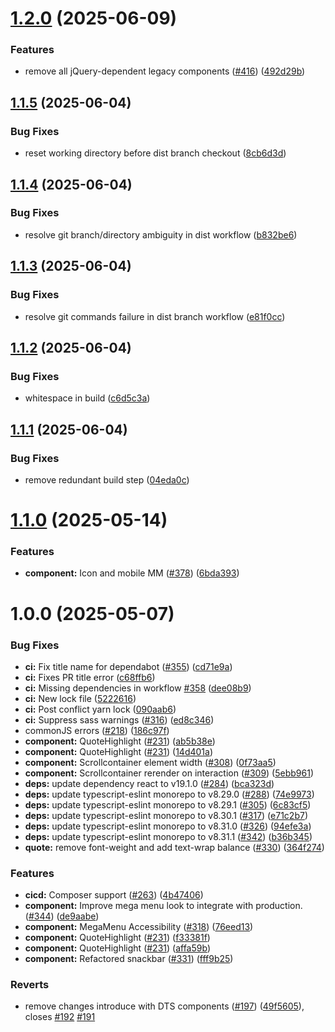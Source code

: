# [1.2.0](https://github.com/unisdr/undrr-mangrove/compare/v1.1.5...v1.2.0) (2025-06-09)


### Features

* remove all jQuery-dependent legacy components ([#416](https://github.com/unisdr/undrr-mangrove/issues/416)) ([492d29b](https://github.com/unisdr/undrr-mangrove/commit/492d29b3ab66dd7741128b402897025745fee7a9))

## [1.1.5](https://github.com/unisdr/undrr-mangrove/compare/v1.1.4...v1.1.5) (2025-06-04)


### Bug Fixes

* reset working directory before dist branch checkout ([8cb6d3d](https://github.com/unisdr/undrr-mangrove/commit/8cb6d3d345186d80fe897f79669faec2f8390545))

## [1.1.4](https://github.com/unisdr/undrr-mangrove/compare/v1.1.3...v1.1.4) (2025-06-04)


### Bug Fixes

* resolve git branch/directory ambiguity in dist workflow ([b832be6](https://github.com/unisdr/undrr-mangrove/commit/b832be6410a20050904a0d9491b558c9d33d395a))

## [1.1.3](https://github.com/unisdr/undrr-mangrove/compare/v1.1.2...v1.1.3) (2025-06-04)


### Bug Fixes

* resolve git commands failure in dist branch workflow ([e81f0cc](https://github.com/unisdr/undrr-mangrove/commit/e81f0cca575a3779f51ce700e2af990ea8008cd7))

## [1.1.2](https://github.com/unisdr/undrr-mangrove/compare/v1.1.1...v1.1.2) (2025-06-04)


### Bug Fixes

* whitespace in build ([c6d5c3a](https://github.com/unisdr/undrr-mangrove/commit/c6d5c3a019b42197efbe7fb1dcea2d86bc5304bd))

## [1.1.1](https://github.com/unisdr/undrr-mangrove/compare/v1.1.0...v1.1.1) (2025-06-04)


### Bug Fixes

* remove redundant build step ([04eda0c](https://github.com/unisdr/undrr-mangrove/commit/04eda0c59c8523259736f747d58877f896ea57e5))

# [1.1.0](https://github.com/unisdr/undrr-mangrove/compare/v1.0.0...v1.1.0) (2025-05-14)


### Features

* **component:** Icon and mobile MM ([#378](https://github.com/unisdr/undrr-mangrove/issues/378)) ([6bda393](https://github.com/unisdr/undrr-mangrove/commit/6bda3934d7fd49d4f044fc0acbf90e8ba2018e9a))

# 1.0.0 (2025-05-07)


### Bug Fixes

* **ci:** Fix title name for dependabot ([#355](https://github.com/unisdr/undrr-mangrove/issues/355)) ([cd71e9a](https://github.com/unisdr/undrr-mangrove/commit/cd71e9ac66c088bfdb62af62ef69abd06c9100d6))
* **ci:** Fixes PR title error ([c68ffb6](https://github.com/unisdr/undrr-mangrove/commit/c68ffb685586d1094a38794b79294f3ba87dc4a1))
* **ci:** Missing dependencies in workflow [#358](https://github.com/unisdr/undrr-mangrove/issues/358) ([dee08b9](https://github.com/unisdr/undrr-mangrove/commit/dee08b94651d4aedfa0f05ec1b9f7153c1d5aa7a))
* **ci:** New lock file ([5222616](https://github.com/unisdr/undrr-mangrove/commit/52226164de61bf5e5228c657699dd24228d1f3e7))
* **ci:** Post conflict yarn lock ([090aab6](https://github.com/unisdr/undrr-mangrove/commit/090aab6f9254538e1cf298247f05ddddf93a6203))
* **ci:** Suppress sass warnings ([#316](https://github.com/unisdr/undrr-mangrove/issues/316)) ([ed8c346](https://github.com/unisdr/undrr-mangrove/commit/ed8c34650f3af0264f2d2acc6d05a1caa0f1ee0c))
* commonJS errors ([#218](https://github.com/unisdr/undrr-mangrove/issues/218)) ([186c97f](https://github.com/unisdr/undrr-mangrove/commit/186c97f7e553ef410fec3b72ae1efa76cd5c2543))
* **component:** QuoteHighlight ([#231](https://github.com/unisdr/undrr-mangrove/issues/231)) ([ab5b38e](https://github.com/unisdr/undrr-mangrove/commit/ab5b38e7dc82fb53c009ad672b4fc6521ed518bb))
* **component:** QuoteHighlight ([#231](https://github.com/unisdr/undrr-mangrove/issues/231)) ([14d401a](https://github.com/unisdr/undrr-mangrove/commit/14d401a5e1ee1410ec2a7fb43c871049b79097c2))
* **component:** Scrollcontainer element width ([#308](https://github.com/unisdr/undrr-mangrove/issues/308)) ([0f73aa5](https://github.com/unisdr/undrr-mangrove/commit/0f73aa58f1d618eaad2500ef0c4dbb1dd0aa4bab))
* **component:** Scrollcontainer rerender on interaction ([#309](https://github.com/unisdr/undrr-mangrove/issues/309)) ([5ebb961](https://github.com/unisdr/undrr-mangrove/commit/5ebb96184d82196495af2d8b7d6fee45ee60c1c0))
* **deps:** update dependency react to v19.1.0 ([#284](https://github.com/unisdr/undrr-mangrove/issues/284)) ([bca323d](https://github.com/unisdr/undrr-mangrove/commit/bca323d3d586c366d0bf498284de0a8979dd0253))
* **deps:** update typescript-eslint monorepo to v8.29.0 ([#288](https://github.com/unisdr/undrr-mangrove/issues/288)) ([74e9973](https://github.com/unisdr/undrr-mangrove/commit/74e9973534e774d02e3617c64ce51b8b4fcd3554))
* **deps:** update typescript-eslint monorepo to v8.29.1 ([#305](https://github.com/unisdr/undrr-mangrove/issues/305)) ([6c83cf5](https://github.com/unisdr/undrr-mangrove/commit/6c83cf5800abae96938d1076c48d7ddb7f942b8a))
* **deps:** update typescript-eslint monorepo to v8.30.1 ([#317](https://github.com/unisdr/undrr-mangrove/issues/317)) ([e71c2b7](https://github.com/unisdr/undrr-mangrove/commit/e71c2b70a6738c8acdc95c69496a2690b44e0461))
* **deps:** update typescript-eslint monorepo to v8.31.0 ([#326](https://github.com/unisdr/undrr-mangrove/issues/326)) ([94efe3a](https://github.com/unisdr/undrr-mangrove/commit/94efe3ae1f953183ffde2b4fe38840d705f63bf0))
* **deps:** update typescript-eslint monorepo to v8.31.1 ([#342](https://github.com/unisdr/undrr-mangrove/issues/342)) ([b36b345](https://github.com/unisdr/undrr-mangrove/commit/b36b345a0eb7efc35dff97b55cdd70df94522735))
* **quote:** remove font-weight and add text-wrap balance ([#330](https://github.com/unisdr/undrr-mangrove/issues/330)) ([364f274](https://github.com/unisdr/undrr-mangrove/commit/364f2741cad3bf767b0414db6d502439a96062f5))


### Features

* **cicd:** Composer support ([#263](https://github.com/unisdr/undrr-mangrove/issues/263)) ([4b47406](https://github.com/unisdr/undrr-mangrove/commit/4b47406ad81f7b15f1ca1c225fe87595c885ef0a))
* **component:** Improve mega menu look to integrate with production. ([#344](https://github.com/unisdr/undrr-mangrove/issues/344)) ([de9aabe](https://github.com/unisdr/undrr-mangrove/commit/de9aabedf9ab69847615b44ba2d04d316f95e269))
* **component:** MegaMenu Accessibility ([#318](https://github.com/unisdr/undrr-mangrove/issues/318)) ([76eed13](https://github.com/unisdr/undrr-mangrove/commit/76eed13d4e9f1fc34ccb76a4c07294981d2403e4))
* **component:** QuoteHighlight ([#231](https://github.com/unisdr/undrr-mangrove/issues/231)) ([f33381f](https://github.com/unisdr/undrr-mangrove/commit/f33381f9cbfcf659a0c571b37688b15058ce7cba))
* **component:** QuoteHighlight ([#231](https://github.com/unisdr/undrr-mangrove/issues/231)) ([affa59b](https://github.com/unisdr/undrr-mangrove/commit/affa59bb8b017d28576ca982c02edf756ba0ffe4))
* **component:** Refactored snackbar ([#331](https://github.com/unisdr/undrr-mangrove/issues/331)) ([fff9b25](https://github.com/unisdr/undrr-mangrove/commit/fff9b25da3709ac38c7564b88d5c725ab3a23af2))


### Reverts

* remove changes introduce with DTS components ([#197](https://github.com/unisdr/undrr-mangrove/issues/197)) ([49f5605](https://github.com/unisdr/undrr-mangrove/commit/49f56059518217b4ffdc89e7246563023e9de0a7)), closes [#192](https://github.com/unisdr/undrr-mangrove/issues/192) [#191](https://github.com/unisdr/undrr-mangrove/issues/191)
